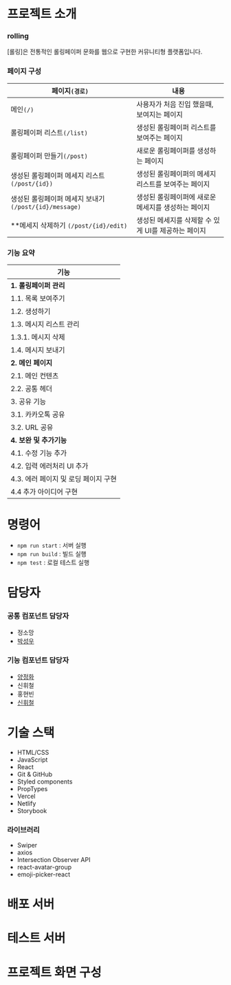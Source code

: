 # 프로젝트 소개

### rolling

[롤링]은 전통적인 롤링페이퍼 문화를 웹으로 구현한 커뮤니티형 플랫폼입니다.

### 페이지 구성

| 페이지`(경로)`                                        | 내용                                                |
| ----------------------------------------------------- | --------------------------------------------------- |
| 메인`(/)`                                             | 사용자가 처음 진입 했을때, 보여지는 페이지          |
| 롤링페이퍼 리스트`(/list)`                            | 생성된 롤링페이퍼 리스트를 보여주는 페이지          |
| 롤링페이퍼 만들기`(/post)`                            | 새로운 롤링페이퍼를 생성하는 페이지                 |
| 생성된 롤링페이퍼 메세지 리스트`(/post/{id})`         | 생성된 롤링페이퍼의 메세지 리스트를 보여주는 페이지 |
| 생성된 롤링페이퍼 메세지 보내기`(/post/{id}/message)` | 생성된 롤링페이퍼에 새로운 메세지를 생성하는 페이지 |
| \*\*메세지 삭제하기 `(/post/{id}/edit)`               | 생성된 메세지를 삭제할 수 있게 UI를 제공하는 페이지 |

### 기능 요약

| 기능                                 |
| ------------------------------------ |
| **1. 롤링페이퍼 관리**               |
| 1.1. 목록 보여주기                   |
| 1.2. 생성하기                        |
| 1.3. 메시지 리스트 관리              |
| 1.3.1. 메시지 삭제                   |
| 1.4. 메시지 보내기                   |
| **2. 메인 페이지**                   |
| 2.1. 메인 컨텐츠                     |
| 2.2. 공통 헤더                       |
| 3. 공유 기능                         |
| 3.1. 카카오톡 공유                   |
| 3.2. URL 공유                        |
| **4. 보완 및 추가기능**              |
| 4.1. 수정 기능 추가                  |
| 4.2. 입력 에러처리 UI 추가           |
| 4.3. 에러 페이지 및 로딩 페이지 구현 |
| 4.4 추가 아이디어 구현               |

# 명령어

- `npm run start` : 서버 실행
- `npm run build` : 빌드 실행
- `npm test` : 로컬 테스트 실행

# 담당자

### 공통 컴포넌트 담당자

- 정소망
- [박성우](https://github.com/swp91)

### 기능 컴포넌트 담당자

- [양정화](https://github.com/junghwa1996)
- 신휘철
- 홍현빈
- [신휘철](https://github.com/hwiiron)

# 기술 스택

- HTML/CSS
- JavaScript
- React
- Git & GitHub
- Styled components
- PropTypes
- Vercel
- Netlify
- Storybook

### 라이브러리

- Swiper
- axios
- Intersection Observer API
- react-avatar-group
- emoji-picker-react

# 배포 서버

# 테스트 서버

# 프로젝트 화면 구성
